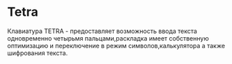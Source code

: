 # Tetra
Клавиатура TETRA - предоставляет возможность ввода текста одновременно четырьмя пальцами,раскладка имеет собственную оптимизацию и переключение в режим символов,калькулятора а также шифрования текста.
